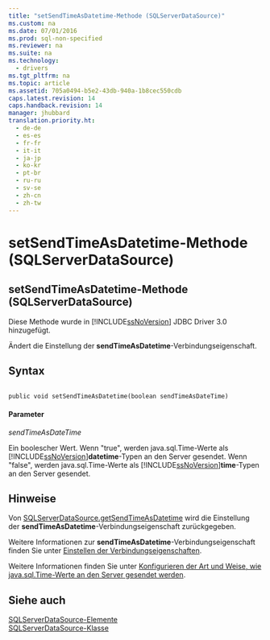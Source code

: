 ```yaml
---
title: "setSendTimeAsDatetime-Methode (SQLServerDataSource)"
ms.custom: na
ms.date: 07/01/2016
ms.prod: sql-non-specified
ms.reviewer: na
ms.suite: na
ms.technology: 
  - drivers
ms.tgt_pltfrm: na
ms.topic: article
ms.assetid: 705a0494-b5e2-43db-940a-1b8cec550cdb
caps.latest.revision: 14
caps.handback.revision: 14
manager: jhubbard
translation.priority.ht: 
  - de-de
  - es-es
  - fr-fr
  - it-it
  - ja-jp
  - ko-kr
  - pt-br
  - ru-ru
  - sv-se
  - zh-cn
  - zh-tw
---
```

# setSendTimeAsDatetime-Methode (SQLServerDataSource)
    
## setSendTimeAsDatetime\-Methode \(SQLServerDataSource\)  
 Diese Methode wurde in [!INCLUDE[ssNoVersion](../content/includes/ssNoVersion_md.md)] JDBC Driver 3.0 hinzugefügt.  
  
 Ändert die Einstellung der **sendTimeAsDatetime**\-Verbindungseigenschaft.  
  
## Syntax  
  
```  
  
public void setSendTimeAsDatetime(boolean sendTimeAsDateTime)  
```  
  
#### Parameter  
 *sendTimeAsDateTime*  
  
 Ein boolescher Wert. Wenn "true", werden java.sql.Time\-Werte als [!INCLUDE[ssNoVersion](../content/includes/ssNoVersion_md.md)]**datetime**\-Typen an den Server gesendet. Wenn "false", werden java.sql.Time\-Werte als [!INCLUDE[ssNoVersion](../content/includes/ssNoVersion_md.md)]**time**\-Typen an den Server gesendet.  
  
## Hinweise  
 Von [SQLServerDataSource.getSendTimeAsDatetime](../content/getSendTimeAsDatetime-Method--SQLServerDataSource-.md) wird die Einstellung der **sendTimeAsDatetime**\-Verbindungseigenschaft zurückgegeben.  
  
 Weitere Informationen zur **sendTimeAsDatetime**\-Verbindungseigenschaft finden Sie unter [Einstellen der Verbindungseigenschaften](../content/Setting-the-Connection-Properties.md).  
  
 Weitere Informationen finden Sie unter [Konfigurieren der Art und Weise, wie java.sql.Time-Werte an den Server gesendet werden](../content/Configuring-How-java.sql.Time-Values-are-Sent-to-the-Server.md).  
  
## Siehe auch  
 [SQLServerDataSource-Elemente](../content/SQLServerDataSource-Members.md)   
 [SQLServerDataSource-Klasse](../content/SQLServerDataSource-Class.md)  
  
  
